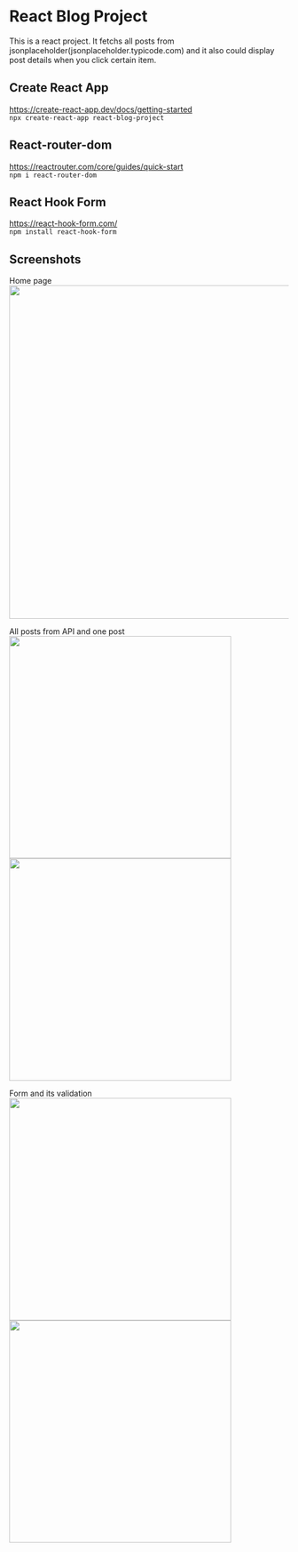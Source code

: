 # React Blog Project
This is a react project. It fetchs all posts from jsonplaceholder(jsonplaceholder.typicode.com) and it also could display post details when you click certain item.

## Create React App
https://create-react-app.dev/docs/getting-started   
```npx create-react-app react-blog-project```

## React-router-dom
https://reactrouter.com/core/guides/quick-start   
```npm i react-router-dom```

## React Hook Form   
https://react-hook-form.com/   
```npm install react-hook-form```

## Screenshots
Home page   
<img src="https://github.com/JingyiNiu/react-blog-project/blob/master/public/screenshots/homepage.png" width=600>   

All posts from API and one post   
<img src="https://github.com/JingyiNiu/react-blog-project/blob/master/public/screenshots/posts.png" width=400 align="top"> <img src="https://github.com/JingyiNiu/react-blog-project/blob/master/public/screenshots/post.png" width=400 align="top">   

Form and its validation   
<img src="https://github.com/JingyiNiu/react-blog-project/blob/master/public/screenshots/form-required.png" width=400 align="top"> <img src="https://github.com/JingyiNiu/react-blog-project/blob/master/public/screenshots/form-validation.png" width=400 align="top">   

